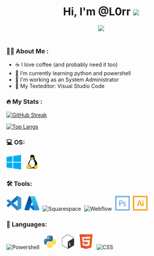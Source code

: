 <h1 align="center">Hi, I'm @L0rr <img width="30px" src="https://raw.githubusercontent.com/iampavangandhi/iampavangandhi/master/gifs/Hi.gif"></h1>

<div id="header" align="center">
  <img src="https://media.giphy.com/media/f6hnhHkks8bk4jwjh3/giphy.gif" width="200"/>
    <div id="badges">
      <img src="https://komarev.com/ghpvc/?username=l0rr&style=flat-square&color=blue" alt=""/>
    </div>
</div>


### :man_technologist: About Me :

- ☕ I love coffee (and probably need it too)
- 🌱 I’m currently learning python and powershell
- 🏢 I'm working as an System Administrator
- 👾 My Texteditor: Visual Studio Code  

### :fire: My Stats :
[![GitHub Streak](http://github-readme-streak-stats.herokuapp.com?user=l0rr)](https://git.io/streak-stats)

[![Top Langs](https://github-readme-stats.vercel.app/api/top-langs/?username=l0rr&layout=compact)](https://github.com/anuraghazra/github-readme-stats)



### :computer: OS:
<div>
  <img src="https://github.com/devicons/devicon/blob/master/icons/windows8/windows8-original.svg" title="Windows" alt="Windows" width="40" height="40"/>&nbsp;
  <img src="https://github.com/devicons/devicon/blob/master/icons/linux/linux-original.svg" title="Linux" alt="Linux" width="40" height="40"/>&nbsp
</div>

### :hammer_and_wrench: Tools:
<div>
  <img src="https://raw.githubusercontent.com/devicons/devicon/1119b9f84c0290e0f0b38982099a2bd027a48bf1/icons/vscode/vscode-original.svg" title="Python" alt="Python" width="40" height="40"/>&nbsp;
  <img src="https://github.com/devicons/devicon/blob/master/icons/azure/azure-original.svg" title="Azure" alt="Azure" width="40" height="40"/>&nbsp;
  <img src="https://media-exp1.licdn.com/dms/image/C4D0BAQG8NTo0eQU3Qw/company-logo_200_200/0/1543808669254?e=2147483647&v=beta&t=w6o1jAyoNBEueos1TXGWgJet7wMG-3KG-4XsWpbUm9o" title="Squarespace" alt="Squarespace" width="40" height="40"/>&nbsp;
  <img src="https://media-exp1.licdn.com/dms/image/C560BAQGMH1fqlNq_0Q/company-logo_200_200/0/1556917476105?e=2147483647&v=beta&t=6eeH2sUNCzCW5rdXb6IqlC1QFpqwAk6Z-EVmoYQz42w" title="Webflow" alt="Webflow" width="40" height="40"/>&nbsp;
  <img src="https://github.com/devicons/devicon/blob/master/icons/photoshop/photoshop-line.svg" title="Photoshop" alt="Photoshop" width="40" height="40"/>&nbsp;
  <img src="https://github.com/devicons/devicon/blob/master/icons/illustrator/illustrator-line.svg" title="Illustrator" alt="Illustrator" width="40" height="40"/>&nbsp;
</div>


### :memo: Languages:
<div>
  <img src="https://upload.wikimedia.org/wikipedia/commons/thumb/a/af/PowerShell_Core_6.0_icon.png/100px-PowerShell_Core_6.0_icon.png" title="Powershell" alt="Powershell" width="40" height="40"/>&nbsp;
  <img src="https://github.com/devicons/devicon/blob/master/icons/python/python-original.svg" title="Python" alt="Python" width="40" height="40"/>&nbsp;
  <img src="https://github.com/devicons/devicon/blob/master/icons/bash/bash-original.svg" title="Bash" alt="Bash" width="40" height="40"/>&nbsp;
  <img src="https://github.com/devicons/devicon/blob/master/icons/html5/html5-original.svg" title="HTML" alt="HTML" width="40" height="40"/>&nbsp;
  <img src="https://upload.wikimedia.org/wikipedia/commons/thumb/d/d5/CSS3_logo_and_wordmark.svg/120px-CSS3_logo_and_wordmark.svg.png" title="CSS" alt="CSS" width="40" height="40"/>&nbsp;
</div>



<!--
### :video_game:	I'm a gamer too:
<div>
  <img src="https://simpleicons.org/icons/counterstrike.svg" title="csgo" alt="csgo" width="40" height="40"/>&nbsp;
  <img src="https://simpleicons.org/icons/valorant.svg" title="Valorant" alt="Valorant" width="40" height="40"/>&nbsp;
  <img src="https://icons.iconarchive.com/icons/papirus-team/papirus-apps/256/payday-2-icon.png" title="Valorant" alt="Valorant" width="40" height="40"/>&nbsp;
</div> -->
